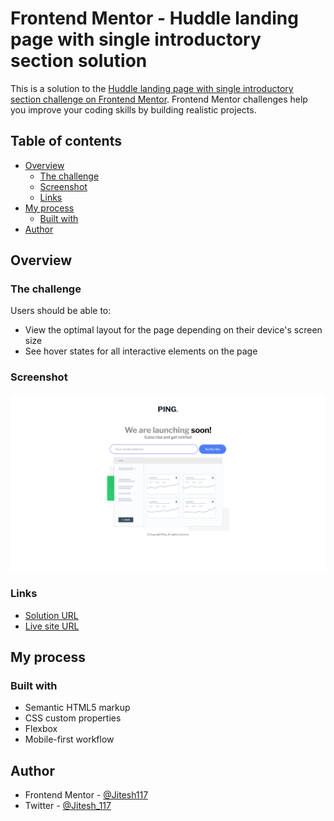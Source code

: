 # Frontend Mentor - Huddle landing page with single introductory section solution

This is a solution to the [Huddle landing page with single introductory section challenge on Frontend Mentor](https://www.frontendmentor.io/challenges/huddle-landing-page-with-a-single-introductory-section-B_2Wvxgi0). Frontend Mentor challenges help you improve your coding skills by building realistic projects. 

## Table of contents

- [Overview](#overview)
  - [The challenge](#the-challenge)
  - [Screenshot](#screenshot)
  - [Links](#links)
- [My process](#my-process)
  - [Built with](#built-with)
  <!-- - [What I learned](#what-i-learned) -->
  <!-- - [Continued development](#continued-development) -->
  <!-- - [Useful resources](#useful-resources) -->
- [Author](#author)
<!-- - [Acknowledgments](#acknowledgments) -->



## Overview

### The challenge

Users should be able to:

- View the optimal layout for the page depending on their device's screen size
- See hover states for all interactive elements on the page

### Screenshot

![Screenshot](./images/pingscreenshot.png)

### Links

- [Solution URL](https://www.frontendmentor.io/solutions/responsive-pingcomingsoonpage-t_TSQPuKn)
-  [Live site URL](https://ping-coming-soon-page-jet.vercel.app/)

## My process

### Built with

- Semantic HTML5 markup
- CSS custom properties
- Flexbox
- Mobile-first workflow



## Author

<!-- - Website - [Add your name here](https://www.your-site.com) -->
- Frontend Mentor - [@Jitesh117](https://www.frontendmentor.io/profile/Jitesh117)
- Twitter - [@Jitesh_117](https://www.twitter.com/Jitesh_117)




